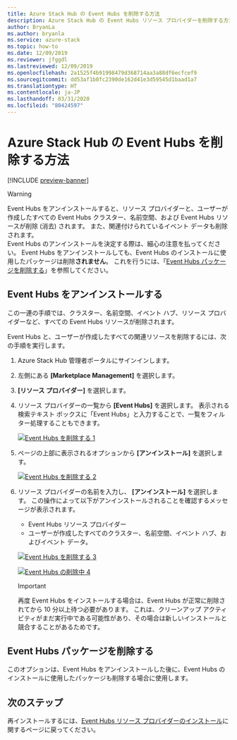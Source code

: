 ```yaml
---
title: Azure Stack Hub の Event Hubs を削除する方法
description: Azure Stack Hub の Event Hubs リソース プロバイダーを削除する方法について説明します。
author: BryanLa
ms.author: bryanla
ms.service: azure-stack
ms.topic: how-to
ms.date: 12/09/2019
ms.reviewer: jfggdl
ms.lastreviewed: 12/09/2019
ms.openlocfilehash: 2a1525f4b91998479d368714aa3a88df6ecfcef9
ms.sourcegitcommit: dd53af1b0fc2390de162d41e3d59545d1baad1a7
ms.translationtype: HT
ms.contentlocale: ja-JP
ms.lasthandoff: 03/31/2020
ms.locfileid: "80424597"
---
```

# <a name="how-to-remove-event-hubs-on-azure-stack-hub"></a>Azure Stack Hub の Event Hubs を削除する方法

[!INCLUDE [preview-banner](../includes/event-hubs-preview.md)]

> [!WARNING]
> Event Hubs をアンインストールすると、リソース プロバイダーと、ユーザーが作成したすべての Event Hubs クラスター、名前空間、および Event Hubs リソースが削除 (消去) されます。 また、関連付けられているイベント データも削除されます。  
> Event Hubs のアンインストールを決定する際は、細心の注意を払ってください。 Event Hubs をアンインストールしても、Event Hubs のインストールに使用したパッケージは削除**されません**。 これを行うには、「[Event Hubs パッケージを削除する](#delete-event-hubs-packages)」を参照してください。

## <a name="uninstall-event-hubs"></a>Event Hubs をアンインストールする

この一連の手順では、クラスター、名前空間、イベント ハブ、リソース プロバイダーなど、すべての Event Hubs リソースが削除されます。

Event Hubs と、ユーザーが作成したすべての関連リソースを削除するには、次の手順を実行します。

1. Azure Stack Hub 管理者ポータルにサインインします。
2. 左側にある **[Marketplace Management]** を選択します。
3. **[リソース プロバイダー]** を選択します。
4. リソース プロバイダーの一覧から **[Event Hubs]** を選択します。 表示される検索テキスト ボックスに「Event Hubs」と入力することで、一覧をフィルター処理することもできます。

   [![Event Hubs を削除する 1](media/event-hubs-rp-remove/1-uninstall.png)](media/event-hubs-rp-remove/1-uninstall.png#lightbox)

5. ページの上部に表示されるオプションから **[アンインストール]** を選択します。

   [![Event Hubs を削除する 2](media/event-hubs-rp-remove/2-uninstall.png)](media/event-hubs-rp-remove/2-uninstall.png#lightbox)

6. リソース プロバイダーの名前を入力し、 **[アンインストール]** を選択します。 この操作によって以下がアンインストールされることを確認するメッセージが表示されます。
   - Event Hubs リソース プロバイダー
   - ユーザーが作成したすべてのクラスター、名前空間、イベント ハブ、およびイベント データ。

   [![Event Hubs を削除する 3](media/event-hubs-rp-remove/3-uninstall.png)](media/event-hubs-rp-remove/3-uninstall.png#lightbox)

   [![Event Hubs の削除中 4](media/event-hubs-rp-remove/4-uninstall.png)](media/event-hubs-rp-remove/4-uninstall.png#lightbox)

   > [!IMPORTANT]
   > 再度 Event Hubs をインストールする場合は、Event Hubs が正常に削除されてから 10 分以上待つ必要があります。 これは、クリーンアップ アクティビティがまだ実行中である可能性があり、その場合は新しいインストールと競合することがあるためです。

## <a name="delete-event-hubs-packages"></a>Event Hubs パッケージを削除する

このオプションは、Event Hubs をアンインストールした後に、Event Hubs のインストールに使用したパッケージも削除する場合に使用します。 

## <a name="next-steps"></a>次のステップ

再インストールするには、[Event Hubs リソース プロバイダーのインストール](event-hubs-rp-install.md)に関するページに戻ってください。